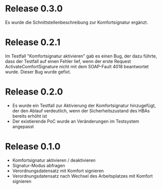 # Release 0.3.0
Es wurde die Schnittstellenbeschreibung zur Komfortsignatur ergänzt.

# Release 0.2.1
Im Testfall "Komfortsignatur aktivieren" gab es einen Bug, der dazu führte, dass der Testfall auf einen Fehler lief, wenn der erste Request ActivateComfortSignature nicht mit dem SOAP-Fault 4018 beantwortet wurde. Dieser Bug wurde gefixt.

# Release 0.2.0
* Es wurde ein Testfall zur Aktivierung der Komfortsignatur hinzugefügt, der den Ablauf verdeutlich, wenn der Sicherheitszustand des HBAs bereits erhöht ist
* Der existierende PoC wurde an Veränderungen im Testsystem angepasst

# Release 0.1.0
* Komfortsignatur aktivieren / deaktivieren
* Signatur-Modus abfragen
* Verordnungsdatensatz mit Komfort signieren
* Verordnungsdatensatz nach Wechsel des Arbeitsplatzes mit Komfort signieren

